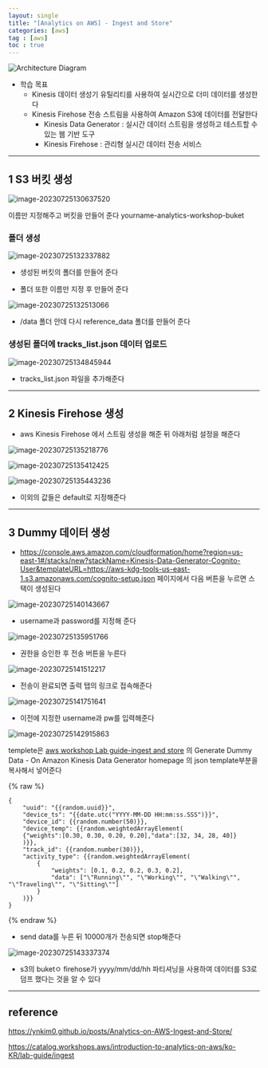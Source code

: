 ```yaml
---
layout: single
title: "[Analytics on AWS] - Ingest and Store"
categories: [aws]
tag : [aws]
toc : true
---
```


![Architecture Diagram](https://static.us-east-1.prod.workshops.aws/public/9b2d1982-fdcf-4207-ba26-71a458796115/static/images/ingest.png?classes=shadow)

- 학습 목표
  - Kinesis 데이터 생성기 유틸리티를 사용하여 실시간으로 더미 데이터를 생성한다
  - Kinesis Firehose 전송 스트림을 사용하여 Amazon S3에 데이터를 전달한다
    - Kinesis Data Generator : 실시간 데이터 스트림을 생성하고 테스트할 수 있는 웹 기반 도구
    - Kinesis Firehose : 관리형 실시간 데이터 전송 서비스

---



## 1 S3 버킷 생성

![image-20230725130637520](../../images/2023-07-25-test/image-20230725130637520.png)

이름만 지정해주고 버킷을 만들어 준다 yourname-analytics-workshop-buket

### 폴더 생성

![image-20230725132337882](../../images/2023-07-25-test/image-20230725132337882.png)

- 생성된 버킷의 폴더를 만들어 준다

- 폴더 또한 이름만 지정 후 만들어 준다

![image-20230725132513066](../../images/2023-07-25-test/image-20230725132513066.png)

- /data 폴더 안데 다시 reference_data 폴더를 만들어 준다

### 생성된 폴더에 tracks_list.json 데이터 업로드

![image-20230725134845944](../../images/2023-07-25-test/image-20230725134845944.png)

- tracks_list.json 파일을 추가해준다

---



## 2 Kinesis Firehose 생성

- aws Kinesis Firehose 에서 스트림 생성을 해준 뒤 아래처럼 설정을 해준다

![image-20230725135218776](../../images/2023-07-25-test/image-20230725135218776.png)

![image-20230725135412425](../../images/2023-07-25-test/image-20230725135412425.png)

![image-20230725135443236](../../images/2023-07-25-test/image-20230725135443236.png)

- 이외의 값들은 default로 지정해준다

---



## 3 Dummy 데이터 생성

- https://console.aws.amazon.com/cloudformation/home?region=us-east-1#/stacks/new?stackName=Kinesis-Data-Generator-Cognito-User&templateURL=https://aws-kdg-tools-us-east-1.s3.amazonaws.com/cognito-setup.json 페이지에서 다음 버튼을 누르면 스택이 생성된다

![image-20230725140143667](../../images/2023-07-25-test/image-20230725140143667.png)

- username과 password를 지정해 준다

![image-20230725135951766](../../images/2023-07-25-test/image-20230725135951766.png)

- 권한을 승인한 후 전송 버튼을 누른다

![image-20230725141512217](../../images/2023-07-25-test/image-20230725141512217.png)

- 전송이 완료되면 출력 탭의 링크로 접속해준다

![image-20230725141751641](../../images/2023-07-25-test/image-20230725141751641.png)

- 이전에 지정한 username과 pw를 입력해준다

![image-20230725142915863](../../images/2023-07-25-test/image-20230725142915863.png)

templete은 [aws workshop Lab guide-ingest and store](https://catalog.workshops.aws/introduction-to-analytics-on-aws/en-US/lab-guide/ingest) 의 Generate Dummy Data - On Amazon Kinesis Data Generator homepage 의 json template부분을 복사해서 넣어준다

{% raw %}
```
{
    "uuid": "{{random.uuid}}",
    "device_ts": "{{date.utc("YYYY-MM-DD HH:mm:ss.SSS")}}",
    "device_id": {{random.number(50)}},
    "device_temp": {{random.weightedArrayElement(
    {"weights":[0.30, 0.30, 0.20, 0.20],"data":[32, 34, 28, 40]}
    )}},
    "track_id": {{random.number(30)}},  
    "activity_type": {{random.weightedArrayElement(
        {
            "weights": [0.1, 0.2, 0.2, 0.3, 0.2],
            "data": ["\"Running\"", "\"Working\"", "\"Walking\"", "\"Traveling\"", "\"Sitting\""]
        }
    )}}
}
```
{% endraw %}

- send data를 누른 뒤 10000개가 전송되면 stop해준다



![image-20230725143337374](../../images/2023-07-25-test/image-20230725143337374.png)

- s3의 buketㅇ firehose가 yyyy/mm/dd/hh 파티셔닝을 사용하여 데이터를 S3로 덤프 했다는 것을 알 수 있다 

---



## reference

https://ynkim0.github.io/posts/Analytics-on-AWS-Ingest-and-Store/

https://catalog.workshops.aws/introduction-to-analytics-on-aws/ko-KR/lab-guide/ingest